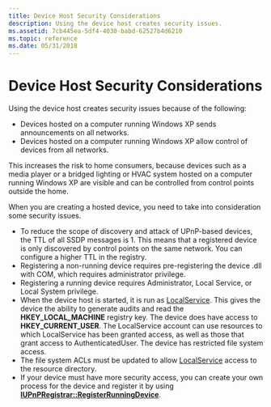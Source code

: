 ```yaml
---
title: Device Host Security Considerations
description: Using the device host creates security issues.
ms.assetid: 7cb445ea-5df4-4030-babd-62527b4d6210
ms.topic: reference
ms.date: 05/31/2018
---
```


# Device Host Security Considerations

Using the device host creates security issues because of the following:

-   Devices hosted on a computer running Windows XP sends announcements on all networks.
-   Devices hosted on a computer running Windows XP allow control of devices from all networks.

This increases the risk to home consumers, because devices such as a media player or a bridged lighting or HVAC system hosted on a computer running Windows XP are visible and can be controlled from control points outside the home.

When you are creating a hosted device, you need to take into consideration some security issues.

-   To reduce the scope of discovery and attack of UPnP-based devices, the TTL of all SSDP messages is 1. This means that a registered device is only discovered by control points on the same network. You can configure a higher TTL in the registry.
-   Registering a non-running device requires pre-registering the device .dll with COM, which requires administrator privilege.
-   Registering a running device requires Administrator, Local Service, or Local System privilege.
-   When the device host is started, it is run as [LocalService](/windows/desktop/Services/localservice-account). This gives the device the ability to generate audits and read the **HKEY\_LOCAL\_MACHINE** registry key. The device does have access to **HKEY\_CURRENT\_USER**. The LocalService account can use resources to which LocalService has been granted access, as well as those that grant access to AuthenticatedUser. The device has restricted file system access.
-   The file system ACLs must be updated to allow [LocalService](/windows/desktop/Services/localservice-account) access to the resource directory.
-   If your device must have more security access, you can create your own process for the device and register it by using [**IUPnPRegistrar::RegisterRunningDevice**](/windows/desktop/api/Upnphost/nf-upnphost-iupnpregistrar-registerrunningdevice).

 

 
